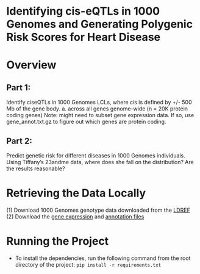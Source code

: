 # Identifying cis-eQTLs in 1000 Genomes and Generating Polygenic Risk Scores for Heart Disease

# Overview
## Part 1:
Identify ciseQTLs in 1000 Genomes LCLs, where cis is defined by +/- 500 Mb of the gene body.
a. across all genes genome-wide (n = 20K protein coding genes) Note: might need to subset gene expression data. If so, use gene_annot.txt.gz to figure out which genes are protein coding.

## Part 2: 
Predict genetic risk for different diseases in 1000 Genomes individuals. Using Tiffany’s 23andme data, where does she fall on the distribution? Are the results reasonable?

# Retrieving the Data Locally
(1) Download 1000 Genomes genotype data downloaded from the [LDREF](https://data.broadinstitute.org/alkesgroup/FUSION/LDREF.tar.bz2) \
(2) Download the [gene expression](https://capstonegenet-5ps5007.slack.com/files/U043GE1CJAY/F07Q4P8GAV8/gd462.genequantrpkm.50fn.samplename.resk10.txt.gz) and [annotation files](https://capstonegenet-5ps5007.slack.com/files/U043GE1CJAY/F07S3PFDFV3/gene_annot.txt.gz)

# Running the Project
- To install the dependencies, run the following command from the root directory of the project: `pip install -r requirements.txt`



